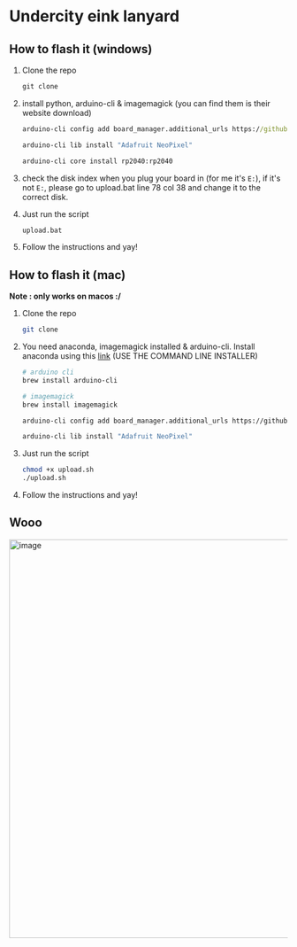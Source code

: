 # Undercity eink lanyard

## How to flash it (windows)

1. Clone the repo
    ```bat
    git clone
    ```
2. install python, arduino-cli & imagemagick (you can find them is their website download)
    ```bat
    arduino-cli config add board_manager.additional_urls https://github.com/earlephilhower/arduino-pico/releases/download/global/package_rp2040_index.json

    arduino-cli lib install "Adafruit NeoPixel"

    arduino-cli core install rp2040:rp2040
    ```

3. check the disk index when you plug your board in (for me it's `E:`), if it's not `E:`, please go to upload.bat line 78 col 38 and change it to the correct disk.
   
4. Just run the script
    ```bat
    upload.bat
    ```
5. Follow the instructions and yay!

## How to flash it (mac)

__Note : only works on macos :/__

1. Clone the repo
    ```bash
    git clone
    ```
2. You need anaconda, imagemagick installed & arduino-cli. Install anaconda using this [link](https://www.anaconda.com/docs/getting-started/anaconda/install#macos-linux-installation) (USE THE COMMAND LINE INSTALLER)
    ```bash
    # arduino cli
    brew install arduino-cli

    # imagemagick
    brew install imagemagick

    arduino-cli config add board_manager.additional_urls https://github.com/earlephilhower/arduino-pico/releases/download/global/package_rp2040_index.json

    arduino-cli lib install "Adafruit NeoPixel"
    ```
3. Just run the script
    ```bash
    chmod +x upload.sh
    ./upload.sh
    ```
4. Follow the instructions and yay!


## Wooo

<img width="547" height="720" alt="image" src="https://github.com/user-attachments/assets/4808eedb-61ba-4868-983b-0e15dcd37818" />
